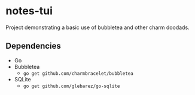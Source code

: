 # notes-tui
Project demonstrating a basic use of bubbletea and other charm doodads.

## Dependencies
* Go
* Bubbletea
    * `go get github.com/charmbracelet/bubbletea`
* SQLite
    * `go get github.com/glebarez/go-sqlite`